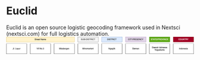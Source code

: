 # Euclid

Euclid is an open source logistic geocoding framework used in Nextsci (nextsci.com) for full logistics automation. ![1684631038075](image/README/1684631038075.png)
